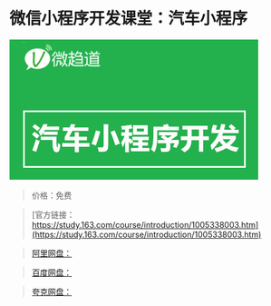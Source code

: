 # 微信小程序开发课堂：汽车小程序

![img](../../../assets/study163/free/f9593638-e6c6-4bd0-9c18-a541b546b968.jpg)

> 价格：免费

> [官方链接：https://study.163.com/course/introduction/1005338003.htm](https://study.163.com/course/introduction/1005338003.htm)

> [阿里网盘：]()

> [百度网盘：]()

> [夸克网盘：]()
